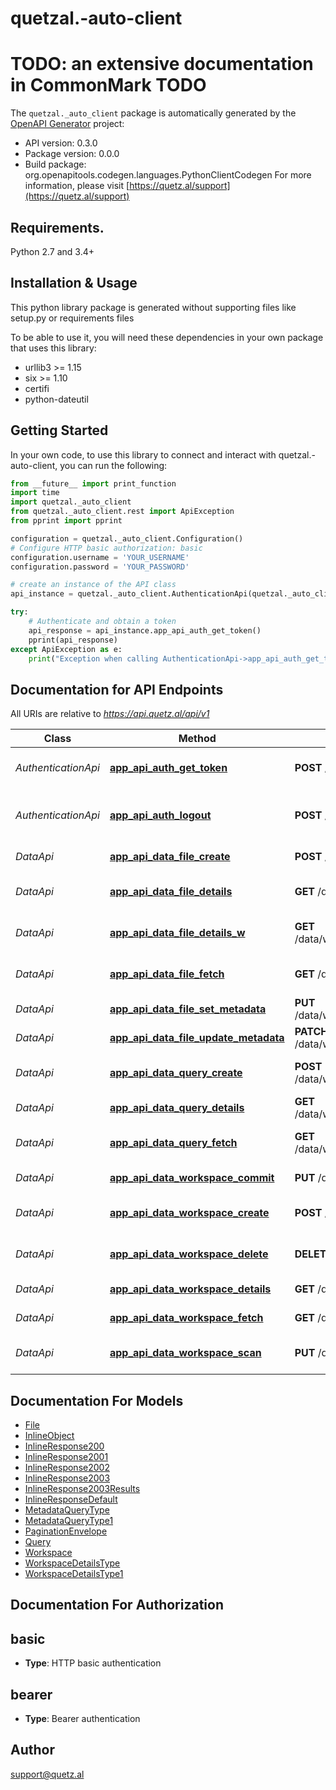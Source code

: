 # quetzal.-auto-client
# TODO: an extensive documentation in CommonMark TODO 

The `quetzal._auto_client` package is automatically generated by the [OpenAPI Generator](https://openapi-generator.tech) project:

- API version: 0.3.0
- Package version: 0.0.0
- Build package: org.openapitools.codegen.languages.PythonClientCodegen
For more information, please visit [https://quetz.al/support](https://quetz.al/support)

## Requirements.

Python 2.7 and 3.4+

## Installation & Usage

This python library package is generated without supporting files like setup.py or requirements files

To be able to use it, you will need these dependencies in your own package that uses this library:

* urllib3 >= 1.15
* six >= 1.10
* certifi
* python-dateutil

## Getting Started

In your own code, to use this library to connect and interact with quetzal.-auto-client,
you can run the following:

```python
from __future__ import print_function
import time
import quetzal._auto_client
from quetzal._auto_client.rest import ApiException
from pprint import pprint

configuration = quetzal._auto_client.Configuration()
# Configure HTTP basic authorization: basic
configuration.username = 'YOUR_USERNAME'
configuration.password = 'YOUR_PASSWORD'

# create an instance of the API class
api_instance = quetzal._auto_client.AuthenticationApi(quetzal._auto_client.ApiClient(configuration))

try:
    # Authenticate and obtain a token
    api_response = api_instance.app_api_auth_get_token()
    pprint(api_response)
except ApiException as e:
    print("Exception when calling AuthenticationApi->app_api_auth_get_token: %s\n" % e)

```

## Documentation for API Endpoints

All URIs are relative to *https://api.quetz.al/api/v1*

Class | Method | HTTP request | Description
------------ | ------------- | ------------- | -------------
*AuthenticationApi* | [**app_api_auth_get_token**](quetzal/_auto_client/docs/AuthenticationApi.md#app_api_auth_get_token) | **POST** /auth/token | Authenticate and obtain a token
*AuthenticationApi* | [**app_api_auth_logout**](quetzal/_auto_client/docs/AuthenticationApi.md#app_api_auth_logout) | **POST** /auth/logout | Logout and invalidate the existing token
*DataApi* | [**app_api_data_file_create**](quetzal/_auto_client/docs/DataApi.md#app_api_data_file_create) | **POST** /data/workspaces/{wid}/files/ | Add a new file
*DataApi* | [**app_api_data_file_details**](quetzal/_auto_client/docs/DataApi.md#app_api_data_file_details) | **GET** /data/files/{uuid} | Fetch file metadata or contents
*DataApi* | [**app_api_data_file_details_w**](quetzal/_auto_client/docs/DataApi.md#app_api_data_file_details_w) | **GET** /data/workspaces/{wid}/files/{uuid} | Fetch file metadata or contents
*DataApi* | [**app_api_data_file_fetch**](quetzal/_auto_client/docs/DataApi.md#app_api_data_file_fetch) | **GET** /data/workspaces/{wid}/files/ | List workspace files
*DataApi* | [**app_api_data_file_set_metadata**](quetzal/_auto_client/docs/DataApi.md#app_api_data_file_set_metadata) | **PUT** /data/workspaces/{wid}/files/{uuid} | Rewrite file metadata
*DataApi* | [**app_api_data_file_update_metadata**](quetzal/_auto_client/docs/DataApi.md#app_api_data_file_update_metadata) | **PATCH** /data/workspaces/{wid}/files/{uuid} | Modify file metadata
*DataApi* | [**app_api_data_query_create**](quetzal/_auto_client/docs/DataApi.md#app_api_data_query_create) | **POST** /data/workspaces/{wid}/queries/ | Prepare a query for a workspace
*DataApi* | [**app_api_data_query_details**](quetzal/_auto_client/docs/DataApi.md#app_api_data_query_details) | **GET** /data/workspaces/{wid}/queries/{qid} | Get details on query
*DataApi* | [**app_api_data_query_fetch**](quetzal/_auto_client/docs/DataApi.md#app_api_data_query_fetch) | **GET** /data/workspaces/{wid}/queries/ | List all queries of a workspace
*DataApi* | [**app_api_data_workspace_commit**](quetzal/_auto_client/docs/DataApi.md#app_api_data_workspace_commit) | **PUT** /data/workspaces/{wid}/commit | Commit a workspace
*DataApi* | [**app_api_data_workspace_create**](quetzal/_auto_client/docs/DataApi.md#app_api_data_workspace_create) | **POST** /data/workspaces/ | Create a new workspace
*DataApi* | [**app_api_data_workspace_delete**](quetzal/_auto_client/docs/DataApi.md#app_api_data_workspace_delete) | **DELETE** /data/workspaces/{wid} | Request deletion of a workspace
*DataApi* | [**app_api_data_workspace_details**](quetzal/_auto_client/docs/DataApi.md#app_api_data_workspace_details) | **GET** /data/workspaces/{wid} | Workspace details
*DataApi* | [**app_api_data_workspace_fetch**](quetzal/_auto_client/docs/DataApi.md#app_api_data_workspace_fetch) | **GET** /data/workspaces/ | Get all workspaces
*DataApi* | [**app_api_data_workspace_scan**](quetzal/_auto_client/docs/DataApi.md#app_api_data_workspace_scan) | **PUT** /data/workspaces/{wid}/scan | Update workspace views


## Documentation For Models

 - [File](quetzal/_auto_client/docs/File.md)
 - [InlineObject](quetzal/_auto_client/docs/InlineObject.md)
 - [InlineResponse200](quetzal/_auto_client/docs/InlineResponse200.md)
 - [InlineResponse2001](quetzal/_auto_client/docs/InlineResponse2001.md)
 - [InlineResponse2002](quetzal/_auto_client/docs/InlineResponse2002.md)
 - [InlineResponse2003](quetzal/_auto_client/docs/InlineResponse2003.md)
 - [InlineResponse2003Results](quetzal/_auto_client/docs/InlineResponse2003Results.md)
 - [InlineResponseDefault](quetzal/_auto_client/docs/InlineResponseDefault.md)
 - [MetadataQueryType](quetzal/_auto_client/docs/MetadataQueryType.md)
 - [MetadataQueryType1](quetzal/_auto_client/docs/MetadataQueryType1.md)
 - [PaginationEnvelope](quetzal/_auto_client/docs/PaginationEnvelope.md)
 - [Query](quetzal/_auto_client/docs/Query.md)
 - [Workspace](quetzal/_auto_client/docs/Workspace.md)
 - [WorkspaceDetailsType](quetzal/_auto_client/docs/WorkspaceDetailsType.md)
 - [WorkspaceDetailsType1](quetzal/_auto_client/docs/WorkspaceDetailsType1.md)


## Documentation For Authorization


## basic

- **Type**: HTTP basic authentication


## bearer

- **Type**: Bearer authentication


## Author

support@quetz.al


